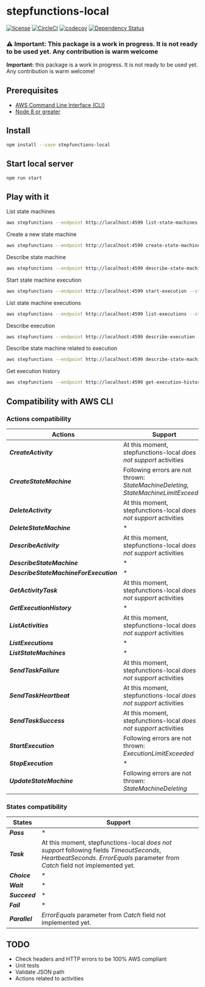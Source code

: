 # stepfunctions-local

[![license](https://img.shields.io/badge/License-Apache%202.0-blue.svg)](https://github.com/airware/stepfunctions-local/blob/master/LICENSE)
[![CircleCI](https://circleci.com/gh/airware/stepfunctions-local/tree/master.svg?style=shield&circle-token=75641357fe0d5c8f643d714aa37009fa65037f40)](https://circleci.com/gh/airware/stepfunctions-local/tree/master)
[![codecov](https://codecov.io/gh/airware/stepfunctions-local/branch/master/graph/badge.svg)](https://codecov.io/gh/airware/stepfunctions-local)
[![Dependency Status](https://www.versioneye.com/user/projects/5a571bfa0fb24f1a8fb2861d/badge.svg?style=flat)](https://www.versioneye.com/user/projects/5a571bfa0fb24f1a8fb2861d)

### :warning: **Important**: This package is a work in progress. It is not ready to be used yet. Any contribution is warm welcome

**Important:** this package is a work in progress. It is not ready to be used yet. Any contribution is warm welcome!

## Prerequisites

* [AWS Command Line Interface (CLI)](https://aws.amazon.com/cli/)
* [Node 8 or greater](https://nodejs.org/)

## Install

```bash
npm install --save stepfunctions-local
```

## Start local server

```bash
npm run start
```

## Play with it

List state machines
```bash
aws stepfunctions --endpoint http://localhost:4599 list-state-machines
```

Create a new state machine
```bash
aws stepfunctions --endpoint http://localhost:4599 create-state-machine --name my-state-machine --definition '{"Comment":"A Hello World example of the Amazon States Language using a Pass state","StartAt":"HelloWorld","States":{"HelloWorld":{"Type":"Pass","End":true}}}' --role-arn arn:aws:iam::0123456789:role/service-role/MyRole
```

Describe state machine
```bash
aws stepfunctions --endpoint http://localhost:4599 describe-state-machine --state-machine-arn arn:aws:states:local:0123456789:stateMachine:my-state-machine
```

Start state machine execution
```bash
aws stepfunctions --endpoint http://localhost:4599 start-execution --state-machine-arn arn:aws:states:local:0123456789:stateMachine:my-state-machine --name my-execution --input '{"comment":"I am a great input !"}'
```

List state machine executions
```bash
aws stepfunctions --endpoint http://localhost:4599 list-executions --state-machine-arn arn:aws:states:local:0123456789:stateMachine:my-state-machine
```

Describe execution
```bash
aws stepfunctions --endpoint http://localhost:4599 describe-execution --execution-arn arn:aws:states:local:0123456789:execution:my-state-machine:my-execution
```

Describe state machine related to execution
```bash
aws stepfunctions --endpoint http://localhost:4599 describe-state-machine-for-execution --execution-arn arn:aws:states:local:0123456789:execution:my-state-machine:my-execution
```

Get execution history
```bash
aws stepfunctions --endpoint http://localhost:4599 get-execution-history --execution-arn arn:aws:states:local:0123456789:execution:my-state-machine:my-execution
```

## Compatibility with AWS CLI

### Actions compatibility

| Actions | Support |
| ------ | ------ |
| ***CreateActivity*** | At this moment, stepfunctions-local *does not support* activities |
| ***CreateStateMachine***  | Following errors are not thrown: *StateMachineDeleting*, *StateMachineLimitExceeded* |
| ***DeleteActivity*** | At this moment, stepfunctions-local *does not support* activities |
| ***DeleteStateMachine*** | * |
| ***DescribeActivity*** | At this moment, stepfunctions-local *does not support* activities |
| ***DescribeStateMachine*** | * |
| ***DescribeStateMachineForExecution*** | * |
| ***GetActivityTask*** | At this moment, stepfunctions-local *does not support* activities |
| ***GetExecutionHistory*** | * |
| ***ListActivities*** | At this moment, stepfunctions-local *does not support* activities |
| ***ListExecutions*** | * |
| ***ListStateMachines*** | * |
| ***SendTaskFailure*** | At this moment, stepfunctions-local *does not support* activities |
| ***SendTaskHeartbeat*** | At this moment, stepfunctions-local *does not support* activities |
| ***SendTaskSuccess*** | At this moment, stepfunctions-local *does not support* activities |
| ***StartExecution*** | Following errors are not thrown: *ExecutionLimitExceeded* |
| ***StopExecution*** | * |
| ***UpdateStateMachine*** | Following errors are not thrown: *StateMachineDeleting* |

### States compatibility

| States | Support |
| ------ | ------ |
| ***Pass*** | * |
| ***Task*** | At this moment, stepfunctions-local *does not support* following fields *TimeoutSeconds*, *HeartbeatSeconds*. *ErrorEquals* parameter from *Catch* field not implemented yet. |
| ***Choice*** | * |
| ***Wait*** | * |
| ***Succeed*** | * |
| ***Fail*** | * |
| ***Parallel*** | *ErrorEquals* parameter from *Catch* field not implemented yet. |

## TODO

- Check headers and HTTP errors to be 100% AWS compliant
- Unit tests
- Validate JSON path
- Actions related to activities
